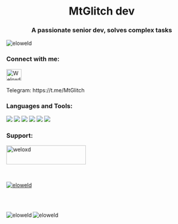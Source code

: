 <h1 align="center">MtGlitch dev</h1>
<h3 align="center">A passionate senior dev, solves complex tasks</h3>

<p align="left"> <img src="https://komarev.com/ghpvc/?username=eloweld&label=Profile%20views&color=0e75b6&style=flat" alt="eloweld" /> </p>


<h3 align="left">Connect with me:</h3>
<p align="left">
<a href="https://discord.gg/Weloxd#3546" target="blank"><img align="center" src="https://raw.githubusercontent.com/rahuldkjain/github-profile-readme-generator/master/src/images/icons/Social/discord.svg" alt="Weloxd#3546" height="30" width="40" /></a>
<br></br>
Telegram: https://t.me/MtGlitch
</p>

<h3 align="left">Languages and Tools:</h3>
<img src="https://skillicons.dev/icons?i=linux,docker,redis" />
<img src="https://skillicons.dev/icons?i=cs,py,dart,js,ts,html" />
<img src="https://skillicons.dev/icons?i=css,sass,tailwind" />
<img src="https://skillicons.dev/icons?i=postgres,prisma,mongo" />
<img src="https://skillicons.dev/icons?i=vscode,arduino" />
<img src="https://skillicons.dev/icons?i=django,flask,flutter,react,nextjs,electron" />

<h3 align="left">Support:</h3>
<p><a href="https://ko-fi.com/weloxd"> <img align="left" src="https://cdn.ko-fi.com/cdn/kofi3.png?v=3" height="50" width="210" alt="weloxd" /></a></p><br><br>

<br></br>

<p align="left"> <a href="https://github.com/ryo-ma/github-profile-trophy"><img src="https://github-profile-trophy.vercel.app/?username=eloweld" alt="eloweld" /></a> </p>

<br></br>

<p><img align="left" src="https://github-readme-stats.vercel.app/api/top-langs?username=eloweld&show_icons=true&locale=en&layout=compact" alt="eloweld" /></p>

<p><img align="center" src="https://github-readme-streak-stats.herokuapp.com/?user=eloweld&" alt="eloweld" /></p>

